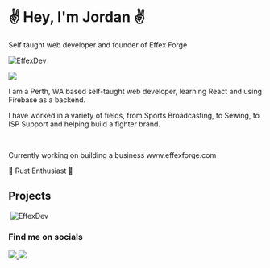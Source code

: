 <h1>✌️ Hey, I'm Jordan ✌️</h1>
<h3">Self taught web developer and founder of Effex Forge</h3>
<p> <img src="https://komarev.com/ghpvc/?username=EffexDev" alt="EffexDev" /> </p>


<p>
    <img src="https://skillicons.dev/icons?i=ts,react,tailwind,firebase,rust" />
</p>

<p>I am a Perth, WA based self-taught web developer, learning React and using Firebase as a backend.</p>
<p>I have worked in a variety of fields, from Sports Broadcasting, to Sewing, to ISP Support and helping build a fighter brand.</p>
<br />
<p>Currently working on building a business www.effexforge.com</p>
<p>🦀 Rust Enthusiast 🦀</p>


<h2>Projects</h2>

<p>&nbsp;<img align="center" src="https://github-readme-stats.vercel.app/api?username=EffexDev&show_icons=true" alt="EffexDev" /></p>

<h3>Find me on socials</h3>

<p>
  <a href="https://www.instagram.com/thesmoothdescent/?hl=en">
      <img src="https://skillicons.dev/icons?i=instagram" />
  </a>
  <a href="https://www.instagram.com/thesmoothdescent/?hl=en">
      <img src="https://skillicons.dev/icons?i=twitter" />
  </a>
</p>
